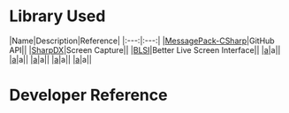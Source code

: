 # Library Used
|Name|Description|Reference|
|:---:|:---:|
|[MessagePack-CSharp]()|GitHub API||
|[SharpDX](http://sharpdx.org/)|Screen Capture||
|[BLSI]()|Better Live Screen Interface||
|[a]()|a||
|[a]()|a||
|[a]()|a||
|[a]()|a||
|[a]()|a||

# Developer Reference
## 